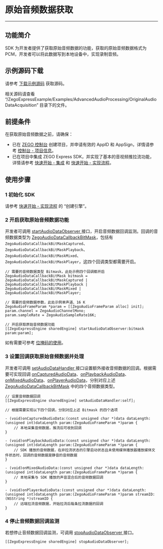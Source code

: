 # 原始音频数据获取

- - -

## 功能简介

SDK 为开发者提供了获取原始音频数据的功能，获取的原始音频数据格式为 PCM，开发者可以将此数据写到本地设备中，实现录制音频。

## 示例源码下载

请参考 [下载示例源码](https://doc-zh.zego.im/article/3126) 获取源码。

相关源码请查看 “/ZegoExpressExample/Examples/AdvancedAudioProcessing/OriginalAudioDataAcquisition” 目录下的文件。

## 前提条件

在获取原始音频数据之前，请确保：

- 已在 [ZEGO 控制台](https://console.zego.im) 创建项目，并申请有效的 AppID 和 AppSign，详情请参考 [控制台 - 项目信息](/console/project-info)。
- 已在项目中集成 ZEGO Express SDK，并实现了基本的音视频推拉流功能，详情请参考 [快速开始 - 集成](https://doc-zh.zego.im/article/196) 和 [快速开始 - 实现流程](https://doc-zh.zego.im/article/7628)。



## 使用步骤

### 1 初始化 SDK

请参考 [快速开始 - 实现流程](https://doc-zh.zego.im/article/7628#CreateEngine) 的 “创建引擎”。

### 2 开启获取原始音频数据功能

开发者可调用 [startAudioDataObserver ](https://doc-zh.zego.im/article/api?doc=Express_Video_SDK_API~objective-c_ios~class~ZegoExpressEngine#start-audio-data-observer-param) 接口，开启音频数据回调监测。回调的音频数据类型为 [ZegoAudioDataCallbackBitMask](https://doc-zh.zego.im/article/api?doc=Express_Video_SDK_API~objective-c_ios~enum~ZegoAudioDataCallbackBitMask)，包括有 `ZegoAudioDataCallbackBitMaskCaptured`、`ZegoAudioDataCallbackBitMaskPlayback`、`ZegoAudioDataCallbackBitMaskMixed`、`ZegoAudioDataCallbackBitMaskPlayer`，这四个回调类型都需要开启。

```objc
// 需要的音频数据类型 Bitmask，此处示例四个回调都开启
ZegoAudioDataCallbackBitMask bitmask = ZegoAudioDataCallbackBitMaskCaptured | ZegoAudioDataCallbackBitMaskPlayback | ZegoAudioDataCallbackBitMaskMixed | ZegoAudioDataCallbackBitMaskPlayer;

// 需要的音频数据参数，此处示例单声道、16 K
ZegoAudioFrameParam *param = [[ZegoAudioFrameParam alloc] init];
param.channel = ZegoAudioChannelMono;
param.sampleRate = ZegoAudioSampleRate16K;

// 开启获取原始音频数据功能
[[ZegoExpressEngine sharedEngine] startAudioDataObserver:bitmask param:param];
```

<Note title="说明">


如有需要可参考 [位掩码的使用](https://doc-zh.zego.im/article/8660)。
</Note>

### 3 设置回调获取原始音频数据并处理

开发者可调用 [setAudioDataHandler ](https://doc-zh.zego.im/article/api?doc=Express_Video_SDK_API~objective-c_ios~class~ZegoExpressEngine#set-audio-data-handler) 接口设置额外接收音频数据的回调。根据需要可实现回调 [onCapturedAudioData](https://doc-zh.zego.im/article/api?doc=Express_Video_SDK_API~objective-c_ios~protocol~ZegoAudioDataHandler#on-captured-audio-data-data-length-param)、[onPlaybackAudioData](https://doc-zh.zego.im/article/api?doc=Express_Video_SDK_API~objective-c_ios~protocol~ZegoAudioDataHandler#on-playback-audio-data-data-length-param)、[onMixedAudioData](https://doc-zh.zego.im/article/api?doc=Express_Video_SDK_API~objective-c_ios~protocol~ZegoAudioDataHandler#on-mixed-audio-data-data-length-param)、[onPlayerAudioData](https://doc-zh.zego.im/article/api?doc=Express_Video_SDK_API~objective-c_ios~protocol~ZegoAudioDataHandler#on-player-audio-data-data-length-param-stream-id)，分别对应上述 [ZegoAudioDataCallbackBitMask](https://doc-zh.zego.im/article/api?doc=Express_Video_SDK_API~objective-c_ios~enum~ZegoAudioDataCallbackBitMask) 中的四个音频数据类型。

```objc
// 设置音频数据回调
[[ZegoExpressEngine sharedEngine] setAudioDataHandler:self];
```

```objc
// 根据需要实现以下四个回调，分别对应上述 Bitmask 的四个选项

- (void)onCapturedAudioData:(const unsigned char *)data dataLength:(unsigned int)dataLength param:(ZegoAudioFrameParam *)param {
    // 本地采集音频数据，推流后可收到回调
}

- (void)onPlaybackAudioData:(const unsigned char *)data dataLength:(unsigned int)dataLength param:(ZegoAudioFrameParam *)param {
    // SDK 播放的音频数据，在非拉流状态的引擎启动状态且未使用媒体播放器播放媒体文件状态时，回调的音频数据是静音的音频数据
}

- (void)onMixedAudioData:(const unsigned char *)data dataLength:(unsigned int)dataLength param:(ZegoAudioFrameParam *)param {
    // 本地采集与 SDK 播放的声音混合后的音频数据回调
}

- (void)onPlayerAudioData:(const unsigned char *)data dataLength:(unsigned int)dataLength param:(ZegoAudioFrameParam *)param streamID:(NSString *)streamID {
    // 远端拉流音频数据，开始拉流后每条拉流数据的回调
}
```

### 4 停止音频数据回调监测

若想停止音频数据回调监测，可调用 [stopAudioDataObserver ](https://doc-zh.zego.im/article/api?doc=Express_Video_SDK_API~objective-c_ios~class~ZegoExpressEngine#stop-audio-data-observer) 接口。

```objc
[[ZegoExpressEngine sharedEngine] stopAudioDataObserver];
```
